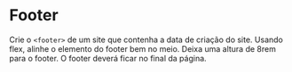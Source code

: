 # Footer

Crie o `<footer>` de um site que contenha a data de criação do site.
Usando flex, alinhe o elemento do footer bem no meio.
Deixa uma altura de 8rem para o footer.
O footer deverá ficar no final da página.